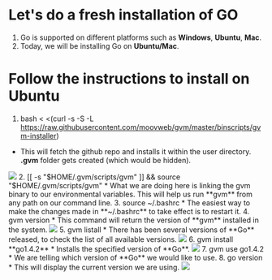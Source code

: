 Let's  do a fresh installation of GO
==================================

1. Go is supported on different platforms such as **Windows**, **Ubuntu**, **Mac**.
2. Today, we will be installing Go on **Ubuntu/Mac**.

Follow the instructions to install on Ubuntu
==========================================
1.  bash < <(curl -s -S -L https://raw.githubusercontent.com/moovweb/gvm/master/binscripts/gvm-installer)
  * This will fetch the github repo and installs it within the user directory. **.gvm** folder gets created (which would be hidden).
<img src="https://github.com/Kedarnag13/Go-Tutorial/blob/master/2.Installation/gvm_installed.png">
2.  [[ -s "$HOME/.gvm/scripts/gvm" ]] && source "$HOME/.gvm/scripts/gvm"
  * What we are doing here is linking the gvm binary to our environmental variables. This will help us run **gvm** from any path on our command line.
3.  source ~/.bashrc
  * The easiest way to make the changes made in **~/.bashrc** to take effect is to restart it.  
4.  gvm version
  * This command will return the version of **gvm** installed in the system.
<img src="https://github.com/Kedarnag13/Go-Tutorial/blob/master/2.Installation/gvm_version.png">
5.  gvm listall
  * There has been several versions of **Go** released, to check the list of all available versions.
<img src="https://github.com/Kedarnag13/Go-Tutorial/blob/master/2.Installation/gvm_go_versions.png">
6.  gvm install **go1.4.2**
  * Installs the specified version of **Go**.
<img src="https://github.com/Kedarnag13/Go-Tutorial/blob/master/2.Installation/go_installed.png">
7.  gvm use go1.4.2
  * We are telling which version of **Go** we would like to use.
8.  go version
  * This will display the current version we are using.
<img src="https://github.com/Kedarnag13/Go-Tutorial/blob/master/2.Installation/go_version.png">



